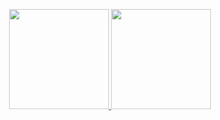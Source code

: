 
<div align="center">
  <a href="https://github.com/mikunatic">
  <img height="180em" src="https://github-readme-stats.vercel.app/api?username=mikunatic&show_icons=true&theme=dark&include_all_commits=true&count_private=true"/>
  <img height="180em" src="https://github-readme-stats.vercel.app/api/top-langs/?username=mikunatic&layout=compact&langs_count=7&theme=dark"/>
</div>
